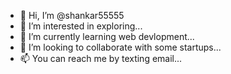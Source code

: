 - 👋 Hi, I’m @shankar55555
- 👀 I’m interested in exploring...
- 🌱 I’m currently learning web devlopment...
- 💞️ I’m looking to collaborate with some startups...
- 📫 You can reach me by texting email...

<!---
shankar55555/shankar55555 is a ✨ special ✨ repository because its `README.md` (this file) appears on your GitHub profile.
You can click the Preview link to take a look at your changes.
--->
